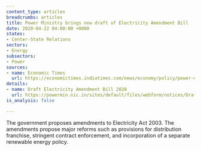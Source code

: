 ```yaml
---
content_type: articles
breadcrumbs: articles
title: Power Ministry brings new draft of Electricity Amendment Bill
date: 2020-04-22 04:00:00 +0000
states:
- Center-State Relations
sectors:
- Energy
subsectors:
- Power
sources:
- name: Economic Times
  url: https://economictimes.indiatimes.com/news/economy/policy/power-ministry-brings-new-draft-of-electricity-amendment-bill/articleshow/75220967.cms
details:
- name: Draft Electricity Amendment Bill 2020
  url: https://powermin.nic.in/sites/default/files/webform/notices/Draft_Electricity_Amendment_Bill_2020_for_comments.pdf
is_analysis: false

---
```

The government proposes amendments to Electricity Act 2003. The amendments propose major reforms such as provisions for distribution franchise, stringent contract enforcement, and incorporation of a separate renewable energy policy.